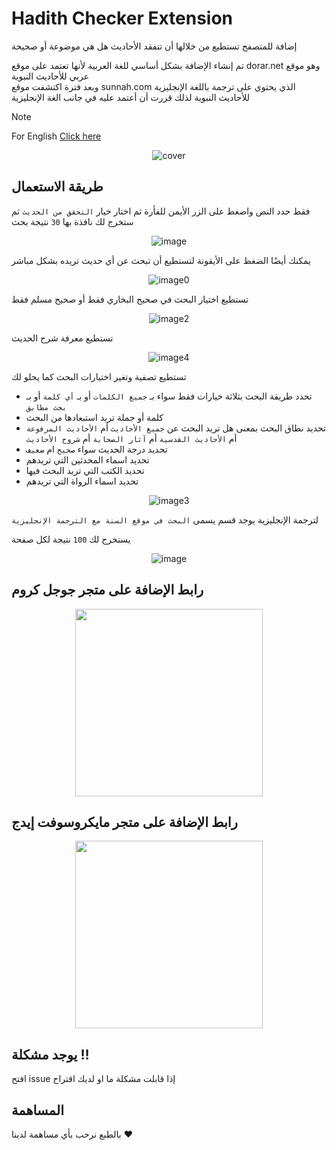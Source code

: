 # Hadith Checker Extension

إضافة للمتصفح تستطيع من خلالها أن تتفقد الأحاديث هل هي موضوعة أو صحيحة

تم إنشاء الإضافة بشكل أساسي للغة العربية لأنها تعتمد على موقع dorar.net وهو موقع عربي للأحاديث النبوية  
وبعد فترة اكتشفت موقع sunnah.com الذي يحتوي على ترجمة باللغة الإنجليزية للأحاديث النبوية لذلك قررت أن أعتمد عليه في جانب الغة الإنجليزية

> [!NOTE]
> For English [Click here](https://github.com/AhmedElTabarani/hadith-checker-extension/blob/main/README_ENGLISH.md)

<div align="center">

![cover](https://user-images.githubusercontent.com/69223584/231058081-05616aa9-81c6-4896-984d-de4b7a6522d8.png)

</div>

## طريقة الاستعمال

فقط حدد النص واضغط على الزر الأيمن للفأرة ثم اختار خيار `التحقق من الحديث` ثم ستخرج لك نافذة بها `30` نتيجة بحث

<div align="center">

![image](https://user-images.githubusercontent.com/69223584/218287950-2363ff60-a450-429a-9cfb-c932ef32e7a8.png)

</div>

يمكنك أيضًا الضغط على الأيقونة لتستطيع أن تبحث عن أي حديث تريده بشكل مباشر

<div align="center">

![image0](https://user-images.githubusercontent.com/69223584/231255789-247ad8a1-3857-4f7d-a6e2-8c7d0d79a303.png)

</div>

تستطيع اختيار البحث في صحيح البخاري فقط أو صحيح مسلم فقط

<div align="center">

![image2](https://user-images.githubusercontent.com/69223584/218287955-4e645152-3574-43f9-b5d0-7b55a1cdcb54.png)

</div>

تستطيع معرفة شرح الحديث

<div align="center">

![image4](https://user-images.githubusercontent.com/69223584/235382277-92917392-0d9d-47af-8a3d-cced6c427a25.png)

</div>

تستطيع تصفية وتغير اختيارات البحث كما يحلو لك

- تحدد طريقة البحث بثلاثة خيارات فقط سواء بـ `جميع الكلمات` أو بـ `أي كلمة` أو بـ `بحث مطابق`
- كلمة أو جملة تريد استبعادها من البحث
- تحديد نطاق البحث بمعنى هل تريد البحث عن `جميع الأحاديث` أم `الأحاديث المرفوعة` أم `الأحاديث القدسية` أم `آثار الصحابة` أم `شروح الأحاديث`
- تحديد درجة الحديث سواء `صحيح` ام `ضعيف`
- تحديد اسماء المحدثين التي تريدهم
- تحديد الكتب التي تريد البحث فيها
- تحديد اسماء الرواة التي تريدهم

<div align="center">

![image3](https://user-images.githubusercontent.com/69223584/218287960-d156784d-0350-4dfb-a29e-7c4e321aa817.png)

</div>

لترجمة الإنجليزية يوجد قسم يسمى `البحث في موقع السنة مع الترجمة الإنجليزية`

يستخرج لك `100` نتيجة لكل صفحة

<div align="center">

![image](https://github.com/AhmedElTabarani/hadith-checker-extension/assets/69223584/7269b811-f327-4ebb-8bed-00e2ccc9bf16)

</div>

## رابط الإضافة على متجر جوجل كروم

<div align="center">

<a href="https://chrome.google.com/webstore/detail/hadith-checker/cfbllcckohbiiplkigbfllfphhakanke" target="_blank">

   <img src="https://github.com/AhmedElTabarani/hadith-checker-extension/assets/69223584/af57d468-21bf-423b-a7a4-ed4e94e32bd1" width="300px">

</a>

</div>

## رابط الإضافة على متجر مايكروسوفت إيدج

<div align="center">

<a href="https://microsoftedge.microsoft.com/addons/detail/%D8%A7%D9%84%D8%AA%D8%AD%D9%82%D9%82-%D9%85%D9%86-%D8%A7%D9%84%D8%A3%D8%AD%D8%A7%D8%AF%D9%8A%D8%AB-hadi/fnkpjflmalknlnheabefoflglahlmjec" target="_blank">

   <img src="https://github.com/AhmedElTabarani/hadith-checker-extension/assets/69223584/aa56a5e6-4839-412d-ac68-ab36ebf3384a" width="300px">

</a>

</div>

## يوجد مشكلة !!

افتح issue إذا قابلت مشكلة ما او لديك اقتراح

## المساهمة

بالطبع نرحب بأي مساهمة لدينا ❤
